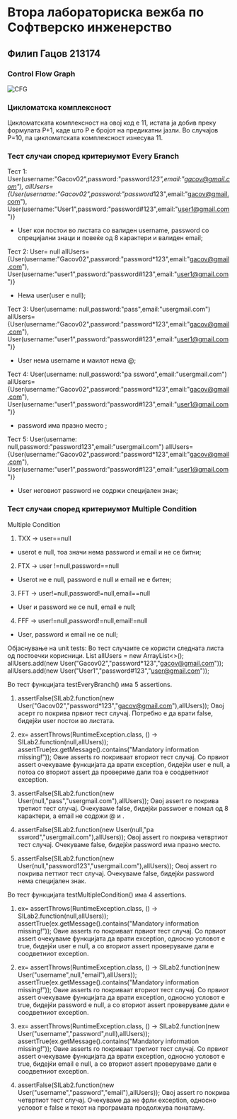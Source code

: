 # Втора лабораториска вежба по Софтверско инженерство
## Филип Гацов 213174
### Control Flow Graph
![CFG](https://github.com/Mastilo03/SI_2023_lab2_213174/assets/94940105/40b4cbd7-c7b1-4af1-8876-2b9def48b998)

### Цикломатска комплексност
Цикломатската комплексност на овој код е 11, истата ја добив преку формулата P+1, каде што P е бројот на предикатни јазли. Во случајoв P=10, па цикломатската комплексност изнесува 11.
### Тест случаи според критериумот Every Бranch
Тест 1: 
User(username:"Gacov02",password:"password*123",email:"gacov@gmail.com"),
allUsers={User(username:"Gacov02",password:"password*123",email:"gacov@gmail.com"),
User(username:"User1",password:"password#123",email:"user1@gmail.com")}
- User кои постои во листата со валиден username, password со спрецијални знаци и повеќе од 8 карактери и валиден email;

Тест 2: 
User= null
allUsers={User(username:"Gacov02",password:"password*123",email:"gacov@gmail.com"),
User(username:"user1",password:"password#123",email:"user1@gmail.com")}
- Нема user(user е null);

Тест 3: 
User(username: null,password:"pass",email:"usergmail.com")
allUsers={User(username:"Gacov02",password:"password*123",email:"gacov@gmail.com"),
User(username:"user1",password:"password#123",email:"user1@gmail.com")}
- User нема username и маилот нема @;

Тест 4: 
User(username: null,password:"pa ssword",email:"usergmail.com")
allUsers={User(username:"Gacov02",password:"password*123",email:"gacov@gmail.com"),
User(username:"user1",password:"password#123",email:"user1@gmail.com")}
- password има празно место ;

Тест 5: 
User(username: null,password:"password123",email:"usergmail.com")
allUsers={User(username:"Gacov02",password:"password*123",email:"gacov@gmail.com"),
User(username:"user1",password:"password#123",email:"user1@gmail.com")}
- User неговиот pаssword не содржи специјален знак; 

### Тест случаи според критериумот Multiple Condition
Multiple Condition
1. TXX -> user==null
- userot e null, тоа значи нема password и email и не се битни;
2. FTX -> user !=null,password==null
- Userot не е null, password е null и email  не е битен;
3. FFT -> user!=null,password!=null,email==null
- User и password не се  null, email e null;
4. FFF -> user!=null,password!=null,email!=null
- User, password и email не се null;

Објаснување на unit tests:
Во тест случаите се користи следната листа од постоечки корисници.
 List<User> allUsers = new ArrayList<>();
        allUsers.add(new User("Gacov02","password*123","gacov@gmail.com"));
        allUsers.add(new User("User1","password#123","user@gmail.com"));

Во тест функцијата testEveryBranch() има 5 assertions.

1. assertFalse(SILab2.function(new User("Gacov02","password*123","gacov@gmail.com"),allUsers));
Овој асерт го покрива првиот тест случај. Потребно е да врати false, бидејќи user постои во листата.

2.  ex= assertThrows(RuntimeException.class, () -> SILab2.function(null,allUsers));
        assertTrue(ex.getMessage().contains("Mandatory information missing!"));
Овие asserts го покриваат вториот тест случај. Со првиот assert очекуваме функцијата да врати exception, бидејќи user е null, а потоа со вториот assert да провериме дали тоа е соодветниот exception.

3.  assertFalse(SILab2.function(new User(null,"pass","usergmail.com"),allUsers));
Овој assert го покрива третиот тест случај. Очекуваме false, бидејќи passwoer е помал од 8 карактери, а email не содржи @ и .

4. assertFalse(SILab2.function(new User(null,"pa ssword","usergmail.com"),allUsers));
Овој assert го покрива четвртиот тест случај. Очекуваме false, бидејќи password има празно место.

5. assertFalse(SILab2.function(new User(null,"password123","usergmail.com"),allUsers));
Овој assert го покрива петтиот тест случај. Очекуваме false, бидејќи password нема специјален знак.

Во тест функцијата testMultipleCondition() има 4 assertions.

1.  ex= assertThrows(RuntimeException.class, () -> SILab2.function(null,allUsers));
        assertTrue(ex.getMessage().contains("Mandatory information missing!"));
Овие asserts го покриваат првиот тест случај. Со првиот assert очекуваме функцијата да врати exception, односно условот е true, бидејќи user е null, а со вториот assert проверуваме дали е соодветниот exception.

2.   ex= assertThrows(RuntimeException.class, () -> SILab2.function(new User("username",null,"email"),allUsers));
        assertTrue(ex.getMessage().contains("Mandatory information missing!"));
Овие asserts го покриваат вториот тест случај. Со првиот assert очекуваме функцијата да врати exception, односно условот е true, бидејќи password е null, а со вториот assert проверуваме дали е соодветниот exception.

3.  ex= assertThrows(RuntimeException.class, () -> SILab2.function(new User("username","password",null),allUsers));
        assertTrue(ex.getMessage().contains("Mandatory information missing!"));
Овие asserts го покриваат третиот тест случај. Со првиот assert очекуваме функцијата да врати exception, односно условот е true, бидејќи email е null, а со вториот assert проверуваме дали е соодветниот exception.

4.  assertFalse(SILab2.function(new User("username","password","email"),allUsers));
Овој assert го покрива четвртиот тест случај. Очекуваме да не фрли exception, односно условот е false и текот на програмата продолжува понатаму.




